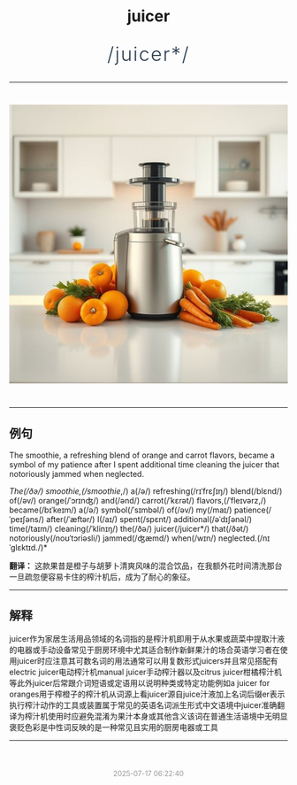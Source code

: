 <div align="center">

# juicer

<div style="margin: 30px 0;">
<h1 style="font-size: 2.5em; font-weight: 300; letter-spacing: 2px; margin: 0; color: #2c3e50;">
/juicer*/
</h1>
</div>

</div>

---

<div align="center" style="margin: 40px 0;">

![juicer](images/juicer.png)

</div>

---

## 例句

The smoothie, a refreshing blend of orange and carrot flavors, became a symbol of my patience after I spent additional time cleaning the juicer that notoriously jammed when neglected.

*The(/ðə/) smoothie,(/smoothie*,/) a(/ə/) refreshing(/rɪˈfrɛʃɪŋ/) blend(/blɛnd/) of(/əv/) orange(/ˈɔrɪnʤ/) and(/ənd/) carrot(/ˈkɛrət/) flavors,(/ˈfleɪvərz,/) became(/bɪˈkeɪm/) a(/ə/) symbol(/ˈsɪmbəl/) of(/əv/) my(/maɪ/) patience(/ˈpeɪʃəns/) after(/ˈæftər/) I(/aɪ/) spent(/spɛnt/) additional(/əˈdɪʃənəl/) time(/taɪm/) cleaning(/ˈklinɪŋ/) the(/ðə/) juicer(/juicer*/) that(/ðət/) notoriously(/noʊˈtɔriəsli/) jammed(/ʤæmd/) when(/wɪn/) neglected.(/nɪˈglɛktɪd./)*

**翻译：** 这款果昔是橙子与胡萝卜清爽风味的混合饮品，在我额外花时间清洗那台一旦疏忽便容易卡住的榨汁机后，成为了耐心的象征。

---

## 解释

juicer作为家居生活用品领域的名词指的是榨汁机即用于从水果或蔬菜中提取汁液的电器或手动设备常见于厨房环境中尤其适合制作新鲜果汁的场合英语学习者在使用juicer时应注意其可数名词的用法通常可以用复数形式juicers并且常见搭配有electric juicer电动榨汁机manual juicer手动榨汁器以及citrus juicer柑橘榨汁机等此外juicer后常跟介词短语或定语用以说明种类或特定功能例如a juicer for oranges用于榨橙子的榨汁机从词源上看juicer源自juice汁液加上名词后缀er表示执行榨汁动作的工具或装置属于常见的英语名词派生形式中文语境中juicer准确翻译为榨汁机使用时应避免混淆为果汁本身或其他含义该词在普通生活语境中无明显褒贬色彩是中性词反映的是一种常见且实用的厨房电器或工具


---

<div align="center" style="margin-top: 50px;">
<small style="color: #999; font-size: 0.9em;">2025-07-17 06:22:40</small>
</div>
